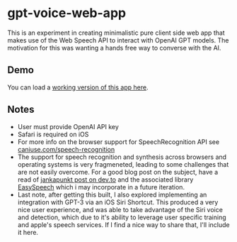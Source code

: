 # gpt-voice-web-app

This is an experiment in creating minimalistic pure client side web app that makes use of the Web Speech API to interact with OpenAI GPT models. The motivation for this was wanting a hands free way to converse with the AI.  

## Demo
You can load a [working version of this app here](https://johnuiterwyk.github.io/gpt-voice-web-app/app/).

## Notes
- User must provide OpenAI API key
- Safari is required on iOS
- For more info on the browser support for SpeechRecognition API see [caniuse.com/speech-recognition](https://caniuse.com/speech-recognition)
- The support for speech recognition and synthesis across browsers and operating systems is very fragmeneted, leading to some challenges that are not easily overcome. For a good blog post on the subject, have a read of [jankapunkt post on dev.to](https://dev.to/jankapunkt/cross-browser-speech-synthesis-the-hard-way-and-the-easy-way-353) and the associated library [EasySpeech](https://github.com/jankapunkt/easy-speech) which i may incorporate in a future iteration.
- Last note, after getting this built, I also explored implementing an integration with GPT-3 via an iOS Siri Shortcut. This produced a very nice user experience, and was able to take advantage of the Siri voice and detection, which due to it's ability to leverage user specific training and apple's speech services. If I find a nice way to share that, I'll include it here.